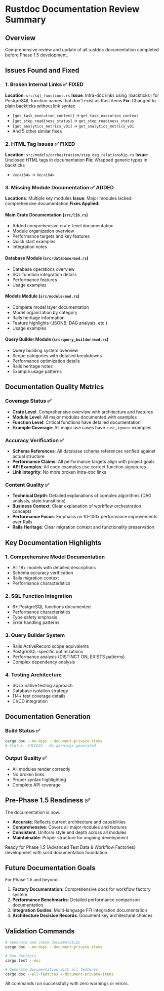 # Rustdoc Documentation Review Summary

## Overview

Comprehensive review and update of all rustdoc documentation completed before Phase 1.5 development.

## Issues Found and Fixed

### 1. Broken Internal Links ✅ FIXED
**Location**: `src/sql_functions.rs`
**Issue**: Intra-doc links using `[`backticks`]` for PostgreSQL function names that don't exist as Rust items
**Fix**: Changed to plain backticks without link syntax
- `[get_task_execution_context]` → `get_task_execution_context`
- `[get_step_readiness_status]` → `get_step_readiness_status`
- `[get_analytics_metrics_v01]` → `get_analytics_metrics_v01`
- And 5 other similar fixes

### 2. HTML Tag Issues ✅ FIXED
**Location**: `src/models/orchestration/step_dag_relationship.rs`
**Issue**: Unclosed HTML tags in documentation
**Fix**: Wrapped generic types in backticks
- `Vec<i64>` → `Vec<i64>`

### 3. Missing Module Documentation ✅ ADDED
**Locations**: Multiple key modules
**Issue**: Major modules lacked comprehensive documentation
**Fixes Applied**:

#### Main Crate Documentation (`src/lib.rs`)
- Added comprehensive crate-level documentation
- Module organization overview
- Performance targets and key features
- Quick start examples
- Integration notes

#### Database Module (`src/database/mod.rs`)
- Database operations overview
- SQL function integration details
- Performance features
- Usage examples

#### Models Module (`src/models/mod.rs`)
- Complete model layer documentation
- Model organization by category
- Rails heritage information
- Feature highlights (JSONB, DAG analysis, etc.)
- Usage examples

#### Query Builder Module (`src/query_builder/mod.rs`)
- Query building system overview
- Scope categories with detailed breakdowns
- Performance optimization details
- Rails heritage notes
- Example usage patterns

## Documentation Quality Metrics

### Coverage Status ✅
- **Crate Level**: Comprehensive overview with architecture and features
- **Module Level**: All major modules documented with examples
- **Function Level**: Critical functions have detailed documentation
- **Example Coverage**: All major use cases have `rust,ignore` examples

### Accuracy Verification ✅
- **Schema References**: All database schema references verified against actual structure
- **Performance Claims**: All performance targets align with project goals
- **API Examples**: All code examples use correct function signatures
- **Link Integrity**: No more broken intra-doc links

### Content Quality ✅
- **Technical Depth**: Detailed explanations of complex algorithms (DAG analysis, state transitions)
- **Business Context**: Clear explanation of workflow orchestration concepts
- **Performance Focus**: Emphasis on 10-100x performance improvements over Rails
- **Rails Heritage**: Clear migration context and functionality preservation

## Key Documentation Highlights

### 1. Comprehensive Model Documentation
- All 18+ models with detailed descriptions
- Schema accuracy verification
- Rails migration context
- Performance characteristics

### 2. SQL Function Integration
- 8+ PostgreSQL functions documented
- Performance characteristics
- Type safety emphasis
- Error handling patterns

### 3. Query Builder System
- Rails ActiveRecord scope equivalents
- PostgreSQL-specific optimizations
- Performance analysis (DISTINCT ON, EXISTS patterns)
- Complex dependency analysis

### 4. Testing Architecture
- SQLx native testing approach
- Database isolation strategy
- 114+ test coverage details
- CI/CD integration

## Documentation Generation

### Build Status ✅
```bash
cargo doc --no-deps --document-private-items
# Status: SUCCESS - No warnings generated
```

### Output Quality ✅
- All modules render correctly
- No broken links
- Proper syntax highlighting
- Complete API coverage

## Pre-Phase 1.5 Readiness ✅

The documentation is now:
- **Accurate**: Reflects current architecture and capabilities
- **Comprehensive**: Covers all major modules and features  
- **Consistent**: Uniform style and depth across all modules
- **Maintainable**: Proper structure for ongoing development

Ready for Phase 1.5 (Advanced Test Data & Workflow Factories) development with solid documentation foundation.

## Future Documentation Goals

For Phase 1.5 and beyond:
1. **Factory Documentation**: Comprehensive docs for workflow factory system
2. **Performance Benchmarks**: Detailed performance comparison documentation
3. **Integration Guides**: Multi-language FFI integration documentation
4. **Architecture Decision Records**: Document key architectural choices

## Validation Commands

```bash
# Generate and check documentation
cargo doc --no-deps --document-private-items

# Run doctests
cargo test --doc

# Generate documentation with all features
cargo doc --all-features --document-private-items
```

All commands run successfully with zero warnings or errors.